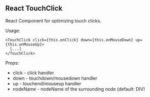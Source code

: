React TouchClick
----------------

React Component for optimizing touch clicks.

Usage:

    <TouchClick click={this.onClick} down={this.onMouseDown} up={this.onMouseUp}>
      [...]
    </TouchClick>

Props:

- click - click handler
- down -  touchdown/mousedown handler
- up - touchend/mouseup handler
- nodeName - nodeName of the surrounding node (default: DIV)